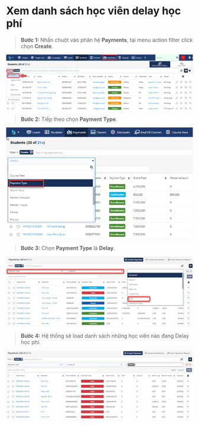 # Xem danh sách học viên delay học phí

> **Bước 1:**&#x20;
> Nhấn chuột vào phân hệ **Payments**, tại menu action filter click chọn **Create**.

![](../../../.gitbook/assets/xemdelay1.png)

> **Bước 2:** Tiếp theo chọn **Payment Type**.

![](../../../.gitbook/assets/xemde;ay2.png)

> **Bước 3:** Chọn **Payment Type** là **Delay**.

![](../../../.gitbook/assets/delay3.jpg)

> **Bước 4:** Hệ thống sẽ load danh sách những học viên nào đang Delay học phí.

![](../../../.gitbook/assets/delay4.jpg)
